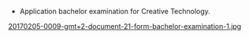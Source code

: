 * Application bachelor examination for Creative Technology.

[20170205-0009-gmt+2-document-21-form-bachelor-examination-1.jpg](20170205-0009-gmt+2-document-21-form-bachelor-examination-1.jpg)